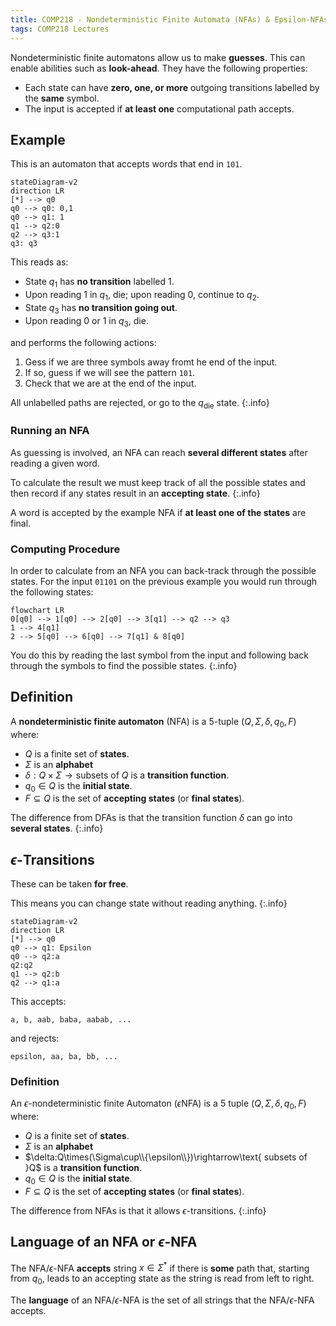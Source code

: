 ```yaml
---
title: COMP218 - Nondeterministic Finite Automata (NFAs) & Epsilon-NFAs
tags: COMP218 Lectures
---
```

Nondeterministic finite automatons allow us to make **guesses**. This can enable abilities such as **look-ahead**. They have the following properties:

* Each state can have **zero, one, or more** outgoing transitions labelled by the **same** symbol.
* The input is accepted if **at least one** computational path accepts.

## Example
This is an automaton that accepts words that end in `101`.

```mermaid
stateDiagram-v2
direction LR
[*] --> q0
q0 --> q0: 0,1
q0 --> q1: 1
q1 --> q2:0
q2 --> q3:1
q3: q3
```

This reads as:

* State $q_1$ has **no transition** labelled 1.
* Upon reading 1 in $q_1$, die; upon reading 0, continue to $q_2$.
* State $q_3$ has **no transition going out**.
* Upon reading 0 or 1 in $q_3$, die.

and performs the following actions:

1. Gess if we are three symbols away fromt he end of the input.
1. If so, guess if we will see the pattern `101`.
1. Check that we are at the end of the input.


All unlabelled paths are rejected, or go to the $q_\text{die}$ state.
{:.info}

### Running an NFA
As guessing is involved, an NFA can reach **several different states** after reading a given word.

To calculate the result we must keep track of all the possible states and then record if any states result in an **accepting state**.
{:.info}

A word is accepted by the example NFA if **at least one of the states** are final.

### Computing Procedure
In order to calculate from an NFA you can back-track through the possible states. For the input `01101` on the previous example you would run through the following states:

```mermaid
flowchart LR
0[q0] --> 1[q0] --> 2[q0] --> 3[q1] --> q2 --> q3
1 --> 4[q1]
2 --> 5[q0] --> 6[q0] --> 7[q1] & 8[q0]
```

You do this by reading the last symbol from the input and following back through the symbols to find the possible states.
{:.info}

## Definition
A **nondeterministic finite automaton** (NFA) is a 5-tuple ($Q,\Sigma, \delta,q_0,F$) where:

* $Q$ is a finite set of **states**.
* $\Sigma$ is an **alphabet**
* $\delta:Q\times\Sigma\rightarrow \text{subsets of }Q$ is a **transition function**.
* $q_0\in Q$ is the **initial state**.
* $F\subseteq Q$ is the set of **accepting states** (or **final states**).

The difference from DFAs is that the transition function $\delta$ can go into **several states**.
{:.info}

## $\epsilon$-Transitions
These can be taken **for free**.

This means you can change state without reading anything.
{:.info}

```mermaid
stateDiagram-v2
direction LR
[*] --> q0
q0 --> q1: Epsilon
q0 --> q2:a
q2:q2
q1 --> q2:b
q2 --> q1:a
```

This accepts:

```
a, b, aab, baba, aabab, ...
```

and rejects:

```
epsilon, aa, ba, bb, ...
```

### Definition
An $\epsilon$-nondeterministic finite Automaton ($\epsilon$NFA) is a 5 tuple ($Q,\Sigma, \delta,q_0,F$) where:

* $Q$ is a finite set of **states**.
* $\Sigma$ is an **alphabet**
* $\delta:Q\times(\Sigma\cup\\{\epsilon\\})\rightarrow\text{ subsets of }Q$ is a **transition function**.
* $q_0\in Q$ is the **initial state**.
* $F\subseteq Q$ is the set of **accepting states** (or **final states**).

The difference from NFAs is that it allows $\epsilon$-transitions.
{:.info}

## Language of an NFA or $\epsilon$-NFA
The NFA/$\epsilon$-NFA **accepts** string $x\in\Sigma^*$ if there is **some** path that, starting from $q_0$, leads to an accepting state as the string is read from left to right.

The **language** of an NFA/$\epsilon$-NFA is the set of all strings that the NFA/$\epsilon$-NFA accepts.